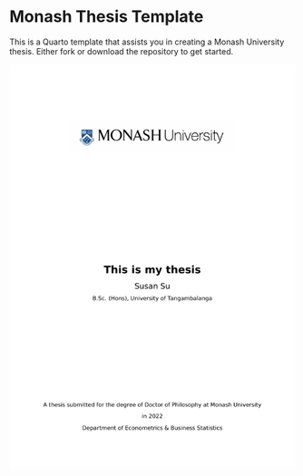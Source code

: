 
<!-- README.md is generated from README.qmd. Please edit that file -->

# Monash Thesis Template

This is a Quarto template that assists you in creating a Monash
University thesis. Either fork or download the repository to get
started.

<div>

[![](examples/template.png)](examples/template.pdf)

</div>

